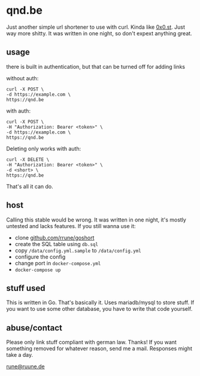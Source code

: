 # qnd.be
Just another simple url shortener to use with curl. Kinda like [0x0.st](https://0x0.st). Just way more shitty. It was written in one night, so don't expext anything great.

## usage
there is built in authentication, but that can be turned off for adding links

without auth:
```
curl -X POST \
-d https://example.com \
https://qnd.be
```

with auth:
```
curl -X POST \
-H "Authorization: Bearer <token>" \
-d https://example.com \
https://qnd.be
```

Deleting only works with auth:
```
curl -X DELETE \
-H "Authorization: Bearer <token>" \
-d <short> \
https://qnd.be
```

That's all it can do.

## host
Calling this stable would be wrong. It was written in one night, it's mostly untested and lacks features. If you still wanna use it:

- clone [github.com/rrune/goshort](https://github.com/rrune/goshort)
- create the SQL table using `db.sql`
- copy ``/data/config.yml.sample`` to ``/data/config.yml``
- configure the config
- change port in ``docker-compose.yml``
- ``docker-compose up``

## stuff used
This is written in Go. That's basically it. Uses mariadb/mysql to store stuff. If you want to use some other database, you have to write that code yourself.

## abuse/contact
Please only link stuff compliant with german law. Thanks! If you want something removed for whatever reason, send me a mail. Responses might take a day.

[rune@ruune.de](mailto:rune@ruune.de)